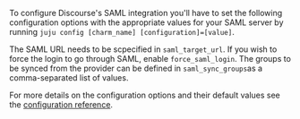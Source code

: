 To configure Discourse's SAML integration you'll have to set the following configuration options with the appropriate values for your SAML server by running `juju config [charm_name] [configuration]=[value]`.

The SAML URL needs to be scpecified in `saml_target_url`. If you wish to force the login to go through SAML, enable `force_saml_login`.
The groups to be synced from the provider can be defined in `saml_sync_groups`as a comma-separated list of values.

For more details on the configuration options and their default values see the [configuration reference](https://charmhub.io/discourse-k8s/configure).
